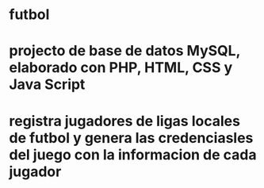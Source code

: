 # futbol
# projecto de base de datos MySQL, elaborado con PHP, HTML, CSS y Java Script
# registra jugadores de ligas locales de futbol y genera las credenciasles del juego con la informacion de cada jugador
